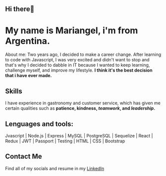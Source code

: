 ## Hi there👋

# My name is Mariangel, i'm from Argentina.

About me: Two years ago, I decided to make a career change. After learning to code with Javascript, I was very excited and didn't want to stop and that's why  I decided to dabble in IT because I wanted to keep learning, challenge myself, and improve my lifestyle. **I think it's the best decision that i have ever made.**

## Skills

I have experience in gastronomy and customer service, which has given me certain qualities such as **patience, kindness, _teamwork_, and _leadership_.**

## Lenguages and tools:
Jvascript | Node.js | Express | MySQL | PostgreSQL | Sequelize | React  |  Redux | JWT  | Passport | Testing | HTML | CSS | Bootstrap

## Contact Me

Find all of my socials and resume in my [LinkedIn](https://www.linkedin.com/in/mariangel-ruiz-67123b242/)
